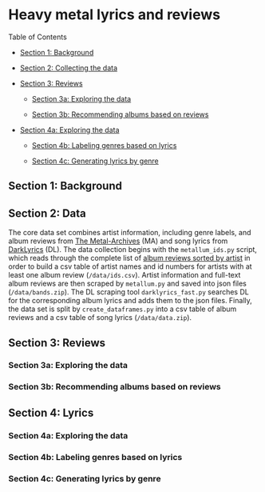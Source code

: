# Heavy metal lyrics and reviews

Table of Contents

- [Section 1: Background](#Section-1:-Background)

- [Section 2: Collecting the data](#Section-2:-Data)

- [Section 3: Reviews](#Section-3:-Reviews)

    - [Section 3a: Exploring the data](#Section-3a:-Exploring-the-data)

    - [Section 3b: Recommending albums based on reviews](#Section-3b:-Recommending-albums-based-on-reviews)

- [Section 4a: Exploring the data](#Section-4a:-Exploring-the-data)

    - [Section 4b: Labeling genres based on lyrics](#Section-4b:-Labeling-genres-based-on-lyrics)

    - [Section 4c: Generating lyrics by genre](#Section-4c:-Generating-lyrics-by-genre)


## Section 1: Background

## Section 2: Data

The core data set combines artist information, including genre labels, and album reviews from
[The Metal-Archives](https://www.metal-archives.com) (MA) and song lyrics from [DarkLyrics](http://www.darklyrics.com)
(DL). The data collection begins with the `metallum_ids.py` script, which reads through the complete list of
[album reviews sorted by artist](https://www.metal-archives.com/review/browse/by/alpha) in order to build a csv table 
of artist names and id numbers for artists with at least one album review (`/data/ids.csv`). Artist information and
full-text album reviews are then scraped by `metallum.py` and saved into json files (`/data/bands.zip`). The DL 
scraping tool `darklyrics_fast.py` searches DL for the corresponding album lyrics and adds them to the json files. 
Finally, the data set is split by `create_dataframes.py` into a csv table of album reviews and a csv table of song 
lyrics (`/data/data.zip`).

## Section 3: Reviews

### Section 3a: Exploring the data

### Section 3b: Recommending albums based on reviews

## Section 4: Lyrics

### Section 4a: Exploring the data

### Section 4b: Labeling genres based on lyrics

### Section 4c: Generating lyrics by genre
